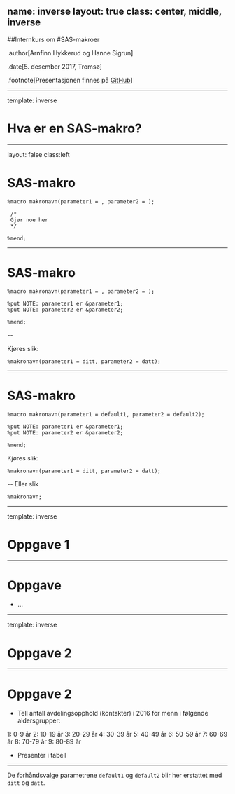 
name: inverse
layout: true
class: center, middle, inverse
---
##Internkurs om
#SAS-makroer

.author[Arnfinn Hykkerud og Hanne Sigrun]

.date[5. desember 2017, Tromsø]

.footnote[Presentasjonen finnes på [GitHub](https://github.com/arnfinn/presentasjoner/)]


---

template: inverse
# Hva er en SAS-makro?

---
layout: false
class:left

# SAS-makro

```sas
%macro makronavn(parameter1 = , parameter2 = );

 /*
 Gjør noe her
 */ 

%mend;
```

---

# SAS-makro

```sas
%macro makronavn(parameter1 = , parameter2 = );
 
%put NOTE: parameter1 er &parameter1;
%put NOTE: parameter2 er &parameter2;
 
%mend;
```

--

Kjøres slik:

```sas
%makronavn(parameter1 = ditt, parameter2 = datt);
```

---

# SAS-makro

```sas
%macro makronavn(parameter1 = default1, parameter2 = default2);
 
%put NOTE: parameter1 er &parameter1;
%put NOTE: parameter2 er &parameter2;
 
%mend;
```

Kjøres slik:

```sas
%makronavn(parameter1 = ditt, parameter2 = datt);
```

--
Eller slik
```sas
%makronavn;
```

---

template: inverse
# Oppgave 1

---

# Oppgave

- ...


---

template: inverse
# Oppgave 2

---

# Oppgave 2

- Tell antall avdelingsopphold (kontakter) i 2016 for menn i følgende aldersgrupper:

1: 0-9 år
2: 10-19 år
3: 20-29 år
4: 30-39 år
5: 40-49 år
6: 50-59 år
7: 60-69 år
8: 70-79 år
9: 80-89 år

- Presenter i tabell

---




De forhåndsvalge parametrene `default1` og `default2` blir her erstattet med `ditt` og `datt`.


